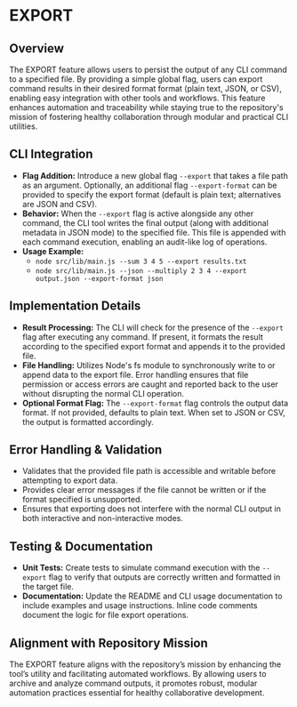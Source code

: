 # EXPORT

## Overview
The EXPORT feature allows users to persist the output of any CLI command to a specified file. By providing a simple global flag, users can export command results in their desired format format (plain text, JSON, or CSV), enabling easy integration with other tools and workflows. This feature enhances automation and traceability while staying true to the repository's mission of fostering healthy collaboration through modular and practical CLI utilities.

## CLI Integration
- **Flag Addition:** Introduce a new global flag `--export` that takes a file path as an argument. Optionally, an additional flag `--export-format` can be provided to specify the export format (default is plain text; alternatives are JSON and CSV).
- **Behavior:** When the `--export` flag is active alongside any other command, the CLI tool writes the final output (along with additional metadata in JSON mode) to the specified file. This file is appended with each command execution, enabling an audit-like log of operations.
- **Usage Example:**
  - `node src/lib/main.js --sum 3 4 5 --export results.txt`
  - `node src/lib/main.js --json --multiply 2 3 4 --export output.json --export-format json`

## Implementation Details
- **Result Processing:** The CLI will check for the presence of the `--export` flag after executing any command. If present, it formats the result according to the specified export format and appends it to the provided file.
- **File Handling:** Utilizes Node's fs module to synchronously write to or append data to the export file. Error handling ensures that file permission or access errors are caught and reported back to the user without disrupting the normal CLI operation.
- **Optional Format Flag:** The `--export-format` flag controls the output data format. If not provided, defaults to plain text. When set to JSON or CSV, the output is formatted accordingly.

## Error Handling & Validation
- Validates that the provided file path is accessible and writable before attempting to export data.
- Provides clear error messages if the file cannot be written or if the format specified is unsupported.
- Ensures that exporting does not interfere with the normal CLI output in both interactive and non-interactive modes.

## Testing & Documentation
- **Unit Tests:** Create tests to simulate command execution with the `--export` flag to verify that outputs are correctly written and formatted in the target file.
- **Documentation:** Update the README and CLI usage documentation to include examples and usage instructions. Inline code comments document the logic for file export operations.

## Alignment with Repository Mission
The EXPORT feature aligns with the repository’s mission by enhancing the tool’s utility and facilitating automated workflows. By allowing users to archive and analyze command outputs, it promotes robust, modular automation practices essential for healthy collaborative development.